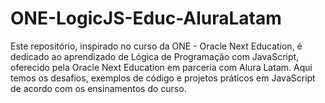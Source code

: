 # ONE-LogicJS-Educ-AluraLatam
Este repositório, inspirado no curso da ONE - Oracle Next Education, é dedicado ao aprendizado de Lógica de Programação com JavaScript, oferecido pela Oracle Next Education em parceria com Alura Latam. Aqui temos os desafios, exemplos de código e projetos práticos em JavaScript de acordo com os ensinamentos do curso.
